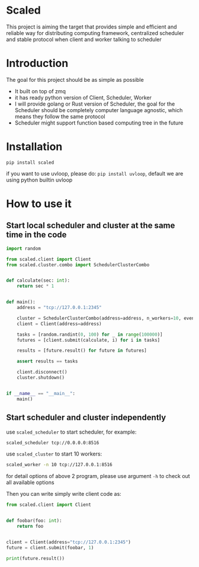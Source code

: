 # Scaled
This project is aiming the target that provides simple and efficient and reliable way for distributing computing 
framework, centralized scheduler and stable protocol when client and worker talking to scheduler

# Introduction
The goal for this project should be as simple as possible
- It built on top of zmq
- it has ready python version of Client, Scheduler, Worker
- I will provide golang or Rust version of Scheduler, the goal for the Scheduler should be completely computer language 
  agnostic, which means they follow the same protocol
- Scheduler might support function based computing tree in the future

# Installation
`pip install scaled`

if you want to use uvloop, please do: `pip install uvloop`, default we are using python builtin uvloop


# How to use it

## Start local scheduler and cluster at the same time in the code

```python
import random

from scaled.client import Client
from scaled.cluster.combo import SchedulerClusterCombo


def calculate(sec: int):
    return sec * 1


def main():
    address = "tcp://127.0.0.1:2345"

    cluster = SchedulerClusterCombo(address=address, n_workers=10, event_loop="uvloop")
    client = Client(address=address)

    tasks = [random.randint(0, 100) for _ in range(100000)]
    futures = [client.submit(calculate, i) for i in tasks]

    results = [future.result() for future in futures]

    assert results == tasks

    client.disconnect()
    cluster.shutdown()


if __name__ == "__main__":
    main()
```

## Start scheduler and cluster independently

use `scaled_scheduler` to start scheduler, for example:
```bash
scaled_scheduler tcp://0.0.0.0:8516
```

use `scaled_cluster` to start 10 workers:
```bash
scaled_worker -n 10 tcp://127.0.0.1:8516
```

for detail options of above 2 program, please use argument `-h` to check out all available options

Then you can write simply write client code as:

```python
from scaled.client import Client


def foobar(foo: int):
    return foo


client = Client(address="tcp://127.0.0.1:2345")
future = client.submit(foobar, 1)

print(future.result())
```